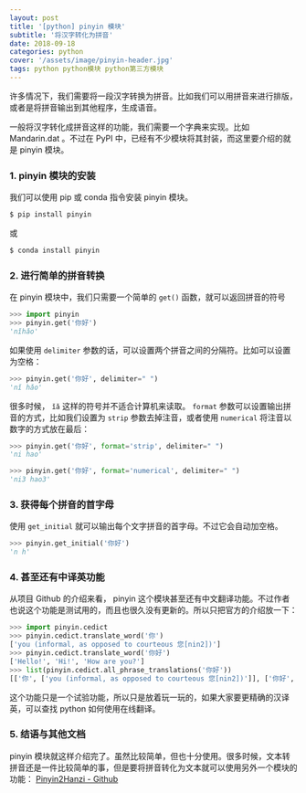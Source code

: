 ```yaml
---
layout: post
title: '[python] pinyin 模块'
subtitle: '将汉字转化为拼音'
date: 2018-09-18
categories: python
cover: '/assets/image/pinyin-header.jpg'
tags: python python模块 python第三方模块
---
```


许多情况下，我们需要将一段汉字转换为拼音。比如我们可以用拼音来进行排版，或者是将拼音输出到其他程序，生成语音。

一般将汉字转化成拼音这样的功能，我们需要一个字典来实现。比如 Mandarin.dat 。不过在 PyPI 中，已经有不少模块将其封装，而这里要介绍的就是 pinyin 模块。

### 1. pinyin 模块的安装

我们可以使用 pip 或 conda 指令安装 pinyin 模块。

```bash
$ pip install pinyin
```

或

```bash
$ conda install pinyin
```

### 2. 进行简单的拼音转换

在 pinyin 模块中，我们只需要一个简单的 `get()` 函数，就可以返回拼音的符号

```python
>>> import pinyin
>>> pinyin.get('你好')
'nǐhǎo'
```

如果使用 `delimiter` 参数的话，可以设置两个拼音之间的分隔符。比如可以设置为空格：

```python
>>> pinyin.get('你好', delimiter=" ")
'nǐ hǎo'
```

很多时候， `ǐǎ` 这样的符号并不适合计算机来读取。 `format` 参数可以设置输出拼音的方式，比如我们设置为 `strip` 参数去掉注音，或者使用 `numerical` 将注音以数字的方式放在最后：

```python
>>> pinyin.get('你好', format='strip', delimiter=" ")
'ni hao'
```

```python
>>> pinyin.get('你好', format='numerical', delimiter=" ")
'ni3 hao3'
```

### 3. 获得每个拼音的首字母

使用 `get_initial` 就可以输出每个文字拼音的首字母。不过它会自动加空格。

```python
>>> pinyin.get_initial('你好')
'n h'
```

### 4. 甚至还有中译英功能

从项目 Github 的介绍来看， pinyin 这个模块甚至还有中文翻译功能。不过作者也说这个功能是测试用的，而且也很久没有更新的。所以只把官方的介绍放一下：

```python
>>> import pinyin.cedict
>>> pinyin.cedict.translate_word('你')
['you (informal, as opposed to courteous 您[nin2])']
>>> pinyin.cedict.translate_word('你好')
['Hello!', 'Hi!', 'How are you?']
>>> list(pinyin.cedict.all_phrase_translations('你好'))
[['你', ['you (informal, as opposed to courteous 您[nin2])']], ['你好', ['Hello!', 'Hi!', 'How are you?']], ['好', ['to be fond of', 'to have a tendency to', 'to be prone to']]]
```

这个功能只是一个试验功能，所以只是放着玩一玩的，如果大家要更精确的汉译英，可以查找 python 如何使用在线翻译。

### 5. 结语与其他文档

pinyin 模块就这样介绍完了。虽然比较简单，但也十分使用。很多时候，文本转拼音还是一件比较简单的事，但是要将拼音转化为文本就可以使用另外一个模块的功能： [Pinyin2Hanzi - Github](https://github.com/letiantian/Pinyin2Hanzi)
